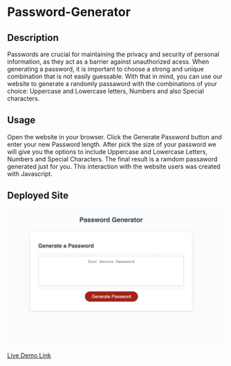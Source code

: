 # Password-Generator

## Description

Passwords are crucial for maintaining the privacy and security of personal information, as they act as a barrier against unauthorized acess. When generating a password, it is important to choose a strong and unique combination that is not easily guessable. With that in mind, you can use our website to generate a randomly passaword with the combinations of your choice: Uppercase and Lowercase letters, Numbers and also Special characters.

## Usage

Open the website in your browser. Click the Generate Password button and enter your new Password length. After pick the size of your password we will give you the options to include Uppercase and Lowercase Letters, Numbers and Special Characters. The final result is a ramdom passaword generated just for you. This interaction with the website users was created with Javascript.


## Deployed Site

![Screenshot of Deployed Website](assets/images/Deployed-site.png)

[Live Demo Link](https://fabioesilveira.github.io/Password-Generator/)